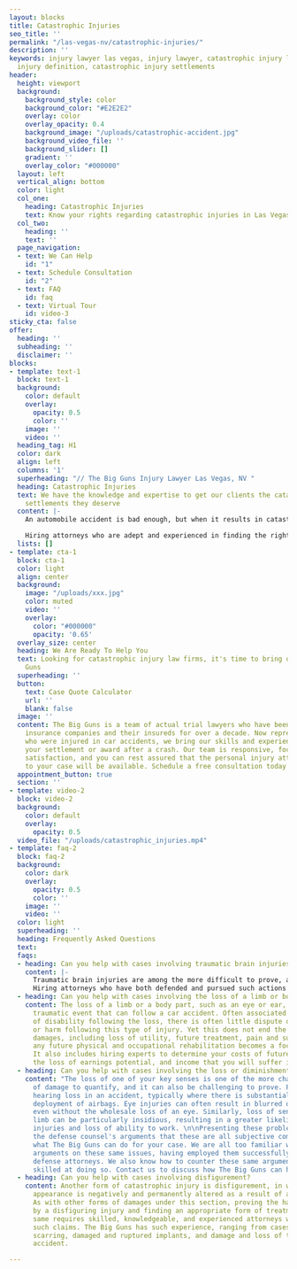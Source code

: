```yaml
---
layout: blocks
title: Catastrophic Injuries
seo_title: ''
permalink: "/las-vegas-nv/catastrophic-injuries/"
description: ''
keywords: injury lawyer las vegas, injury lawyer, catastrophic injury law firms, catastrophic
  injury definition, catastrophic injury settlements
header:
  height: viewport
  background:
    background_style: color
    background_color: "#E2E2E2"
    overlay: color
    overlay_opacity: 0.4
    background_image: "/uploads/catastrophic-accident.jpg"
    background_video_file: ''
    background_slider: []
    gradient: ''
    overlay_color: "#000000"
  layout: left
  vertical_align: bottom
  color: light
  col_one:
    heading: Catastrophic Injuries
    text: Know your rights regarding catastrophic injuries in Las Vegas, NV
  col_two:
    heading: ''
    text: ''
  page_navigation:
  - text: We Can Help
    id: "1"
  - text: Schedule Consultation
    id: "2"
  - text: FAQ
    id: faq
  - text: Virtual Tour
    id: video-3
sticky_cta: false
offer:
  heading: ''
  subheading: ''
  disclaimer: ''
blocks:
- template: text-1
  block: text-1
  background:
    color: default
    overlay:
      opacity: 0.5
      color: ''
    image: ''
    video: ''
  heading_tag: H1
  color: dark
  align: left
  columns: '1'
  superheading: "// The Big Guns Injury Lawyer Las Vegas, NV "
  heading: Catastrophic Injuries
  text: We have the knowledge and expertise to get our clients the catastrophic injury
    settlements they deserve
  content: |-
    An automobile accident is bad enough, but when it results in catastrophic injuries, you need knowledgeable, powerful representation for your claim. There is no firm catastrophic injury definition. However, most include traumatic brain injuries, spinal cord injuries, loss of a body part, or other injuries that ultimately change how you live your daily life. Though the law is not usually different in terms of proving liability, there can be increased difficulty in proving your damages and their cause. While spinal injuries are covered, the other types of significant injuries that follow an automobile accident all provide ample reason to hire an attorney for a car accident. 

    Hiring attorneys who are adept and experienced in finding the right experts and know all forms of damages to seek is vital to ensure you get what you deserve. Coupled with experience in arguing these matters both in court and at trial, the attorneys at The Big Guns can maximize the value of your case. 
  lists: []
- template: cta-1
  block: cta-1
  color: light
  align: center
  background:
    image: "/uploads/xxx.jpg"
    color: muted
    video: ''
    overlay:
      color: "#000000"
      opacity: '0.65'
  overlay_size: center
  heading: We Are Ready To Help You
  text: Looking for catastrophic injury law firms, it's time to bring out The Big
    Guns
  superheading: ''
  button:
    text: Case Quote Calculator
    url: ''
    blank: false
  image: ''
  content: The Big Guns is a team of actual trial lawyers who have been representing
    insurance companies and their insureds for over a decade. Now representing people
    who were injured in car accidents, we bring our skills and experience to maximize
    your settlement or award after a crash. Our team is responsive, focused on client
    satisfaction, and you can rest assured that the personal injury attorneys assigned
    to your case will be available. Schedule a free consultation today!
  appointment_button: true
  section: ''
- template: video-2
  block: video-2
  background:
    color: default
    overlay:
      opacity: 0.5
  video_file: "/uploads/catastrophic_injuries.mp4"
- template: faq-2
  block: faq-2
  background:
    color: dark
    overlay:
      opacity: 0.5
      color: ''
    image: ''
    video: ''
  color: light
  superheading: ''
  heading: Frequently Asked Questions
  text: 
  faqs:
  - heading: Can you help with cases involving traumatic brain injuries?
    content: |-
      Traumatic brain injuries are among the more difficult to prove, and among the most devastating. Objective signs of brain injury, such as midline shift, scarring, or cerebral hemorrhage, tend to go a long way in proving injury but can often still be disregarded by a party seeking to contest causation. Sometimes there is little physical evidence of direct brain injury, yet there are still symptoms of cognitive impairment following the accident. This can come in the form of loss of memory, loss of ability to focus, difficulty understanding others (either in writing or verbally), and bouts of dizziness, vertigo, or even vision disturbances. Brain injuries take many forms and figuring out whether there is a problem can be a challenge in itself.
      Hiring attorneys who have both defended and pursued such actions aggressively will provide a balanced perspective that can best anticipate and defeat the defense efforts to fight your brain injury case. Having done so for over a decade, The Big Guns injury lawyer can get you the recovery you need for your brain injury.
  - heading: Can you help with cases involving the loss of a limb or body part?
    content: The loss of a limb or a body part, such as an eye or ear, is a particularly
      traumatic event that can follow a car accident. Often associated with a lifetime
      of disability following the loss, there is often little dispute over causation
      or harm following this type of injury. Yet this does not end the fight- determining
      damages, including loss of utility, future treatment, pain and suffering, and
      any future physical and occupational rehabilitation becomes a focus of the case.
      It also includes hiring experts to determine your costs of future treatment,
      the loss of earnings potential, and income that you will suffer in the future.
  - heading: Can you help with cases involving the loss or diminishment of a sense?
    content: "The loss of one of your key senses is one of the more challenging forms
      of damage to quantify, and it can also be challenging to prove. People can suffer
      hearing loss in an accident, typically where there is substantial force and
      deployment of airbags. Eye injuries can often result in blurred or reduced vision,
      even without the wholesale loss of an eye. Similarly, loss of sensation in a
      limb can be particularly insidious, resulting in a greater likelihood of future
      injuries and loss of ability to work. \n\nPresenting these problems and negating
      the defense counsel's arguments that these are all subjective complaints is
      what The Big Guns can do for your case. We are all too familiar with the defense
      arguments on these same issues, having employed them successfully in cases as
      defense attorneys. We also know how to counter these same arguments and are
      skilled at doing so. Contact us to discuss how The Big Guns can help you."
  - heading: Can you help with cases involving disfigurement?
    content: Another form of catastrophic injury is disfigurement, in which a person's
      appearance is negatively and permanently altered as a result of an accident.
      As with other forms of damages under this section, proving the harm inflicted
      by a disfiguring injury and finding an appropriate form of treatment for the
      same requires skilled, knowledgeable, and experienced attorneys who can handle
      such claims. The Big Guns has such experience, ranging from cases with significant
      scarring, damaged and ruptured implants, and damage and loss of teeth from an
      accident. 

---
```

